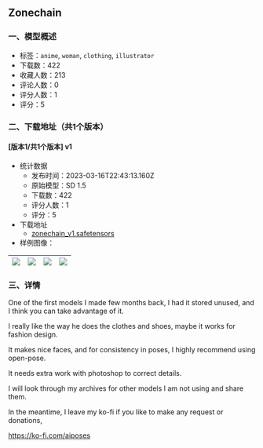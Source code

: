 ## Zonechain
### 一、模型概述

- 标签：`anime`, `woman`, `clothing`, `illustrator`
- 下载数：422
- 收藏人数：213
- 评论人数：0
- 评分人数：1
- 评分：5

### 二、下载地址（共1个版本）

#### [版本1/共1个版本] v1

- 统计数据
  - 发布时间：2023-03-16T22:43:13.160Z
  - 原始模型：SD 1.5
  - 下载数：422
  - 评分人数：1
  - 评分：5
- 下载地址
  - [zonechain_v1.safetensors](https://civitai.com/api/download/models/24306)
- 样例图像：

| <img src="https://image.civitai.com/xG1nkqKTMzGDvpLrqFT7WA/46a3f37d-435d-4198-8cbf-2a84f8009d00/width=450/264363.jpeg" /> | <img src="https://image.civitai.com/xG1nkqKTMzGDvpLrqFT7WA/2e96ba59-e5af-4c42-c79c-d9343a967e00/width=450/264364.jpeg" /> | <img src="https://image.civitai.com/xG1nkqKTMzGDvpLrqFT7WA/6b910354-d97f-40e2-f754-ff8925b55a00/width=450/264355.jpeg" /> | <img src="https://image.civitai.com/xG1nkqKTMzGDvpLrqFT7WA/d31d107e-16ae-4a22-4e18-3ef61a721c00/width=450/264362.jpeg" /> |
| ---- | ---- | ---- | ---- |


### 三、详情
<p>One of the first models I made few months back, I had it stored unused, and I think you can take advantage of it.</p><p>I really like the way he does the clothes and shoes, maybe it works for fashion design.</p><p>It makes nice faces, and for consistency in poses, I highly recommend using open-pose.<br /></p><p>It needs extra work with photoshop to correct details.<br /></p><p>I will look through my archives for other models I am not using and share them.<br /></p><p>In the meantime, I leave my ko-fi if you like to make any request or donations, </p><p><a target="_blank" rel="ugc" href="https://ko-fi.com/aiposes">https://ko-fi.com/aiposes</a></p>